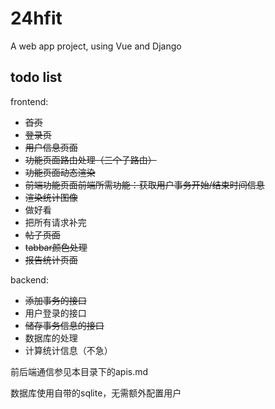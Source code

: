 # 24hfit

A web app project, using Vue and Django

## todo list

frontend:

- ~~首页~~
- ~~登录页~~
- ~~用户信息页面~~
- ~~功能页面路由处理（三个子路由）~~
- ~~功能页面动态渲染~~
- ~~前端功能页面前端所需功能：获取用户事务开始/结束时间信息~~
- ~~渲染统计图像~~
- 做好看
- 把所有请求补完
- ~~帖子页面~~
- ~~tabbar颜色处理~~
- ~~报告统计页面~~

backend:

- ~~添加事务的接口~~
- 用户登录的接口
- ~~储存事务信息的接口~~
- 数据库的处理
- 计算统计信息（不急）

前后端通信参见本目录下的apis.md

数据库使用自带的sqlite，无需额外配置用户